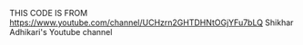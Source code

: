 THIS CODE IS FROM https://www.youtube.com/channel/UCHzrn2GHTDHNtOGjYFu7bLQ Shikhar Adhikari's Youtube channel
